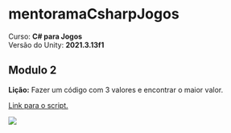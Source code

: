 <!--- Imagens -->
[imagem-code]:/Modulo2/code.png

# mentoramaCsharpJogos

Curso: **C# para Jogos**
</br>
Versão do Unity: **2021.3.13f1**

## Modulo 2

**Lição:** Fazer um código com 3 valores e encontrar o maior valor.

[Link para o script.](/Modulo2/)

![][imagem-code]
